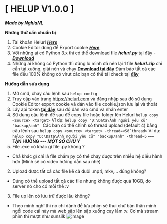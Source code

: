 # [ HELUP V1.0.0 ]

***Made by NghiaNL***


**Những thứ cần chuẩn bị**

1. Tài khoản Helurl [***Here***](https://helurl.com)
2. Cookie Editor dùng để Export cookie [***Here***](https://chrome.google.com/webstore/detail/cookie-editor/hlkenndednhfkekhgcdicdfddnkalmdm)
3. Với những ai có Python 3.x thì có thể download file ***helurl.py*** tại đây - [***Download***](https://www.python.org/downloads/)
4. Những ai không có Python thì đừng lo mình đã nén lại 1 file ***helurl.zip*** chỉ cần tải xuông, giải nén và chạy [**Download tại đây**](https://google.com)
Đảm bảo tất cả các file đều 100% không có virut các bạn có thể tải check tại [**đây**](https://www.virustotal.com/gui/file/22d46411ce864b5d5e6cd24ba4cbc2d8418e0bd29bdf43b90cef22e56b78ed2d?nocache=1)

**Hướng dẫn sửa dụng**

1. Mở cmd, chạy câu lệnh sau
```helup config```
1. Truy cập vào trang https://helurl.com và đăng nhập sau đó sử dụng Cookie Editor export cookie và dán vào file cookie.json lưu lại và thoát
2. Lấy api token [**tại đây**](https://helurl.com/account-settings) sau đó dán vào cmd và nhấn enter
3. Sử dụng câu lệnh để sau để copy file hoặc folder lên Helurl
```helup copy <source> <target>```
Ví dụ: ```helup copy "D:\Data\Ảnh người yêu cũ" "backup/anh" ```
Các bạn có thể chỉnh số thread upload (default 4) bằng câu lệnh sau
```helup copy <source> <target> -thread=<Số thread>```
Ví dụ: ```helup copy "D:\Data\Ảnh người yêu cũ" "backup/anh" -thread=5```
**--- TẬN HƯỞNG ---**
***MỘT SỐ CHÚ Ý***
1. File .exe có khác gì file .py không ?
- Chả khác gì chỉ là file chấm py có thể chạy được trên nhiều hệ điều hành hơn (Mình sẽ có video hướng dẫn sau nhé)
2. Upload được tất cả các file kể cả đuôi .mp4, mkv,... đúng không?
- Đúng có thể upload tất cả các file nhưng không được quá 10GB, do server nó cho có mỗi thế :v
3. File up lên có lưu trữ được lâu không?
- Theo mình nghĩ thì nó chỉ dành để lưu phim sẽ thui chứ bản thân mình ngồi code cái này mà web sập lên sập xuống cay lắm :v. Cơ mà stream phim thì mượt như sunsilk
![image](https://github.com/IT-Udemy-Trick-Reg/Cookie-Udemy/assets/24869201/82c6fc75-cf6b-45f0-8997-0d1233cf9fc8)

